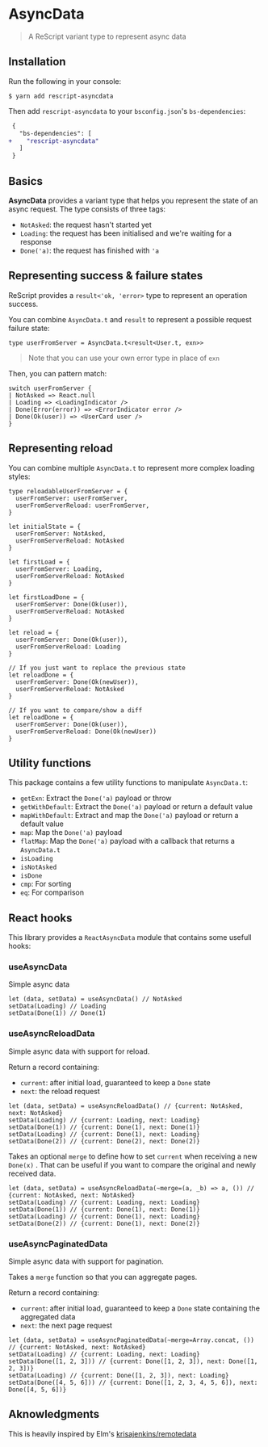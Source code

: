 # AsyncData

> A ReScript variant type to represent async data

## Installation

Run the following in your console:

```console
$ yarn add rescript-asyncdata
```

Then add `rescript-asyncdata` to your `bsconfig.json`'s `bs-dependencies`:

```diff
 {
   "bs-dependencies": [
+    "rescript-asyncdata"
   ]
 }
```

## Basics

**AsyncData** provides a variant type that helps you represent the state of an async request. The type consists of three tags:

- `NotAsked`: the request hasn't started yet
- `Loading`: the request has been initialised and we're waiting for a response
- `Done('a)`: the request has finished with `'a`

## Representing success & failure states

ReScript provides a `result<'ok, 'error>` type to represent an operation success.

You can combine `AsyncData.t` and `result` to represent a possible request failure state:

```reason
type userFromServer = AsyncData.t<result<User.t, exn>>
```

> Note that you can use your own error type in place of `exn`

Then, you can pattern match:

```reason
switch userFromServer {
| NotAsked => React.null
| Loading => <LoadingIndicator />
| Done(Error(error)) => <ErrorIndicator error />
| Done(Ok(user)) => <UserCard user />
}
```

## Representing reload

You can combine multiple `AsyncData.t` to represent more complex loading styles:

```reason
type reloadableUserFromServer = {
  userFromServer: userFromServer,
  userFromServerReload: userFromServer,
}

let initialState = {
  userFromServer: NotAsked,
  userFromServerReload: NotAsked
}

let firstLoad = {
  userFromServer: Loading,
  userFromServerReload: NotAsked
}

let firstLoadDone = {
  userFromServer: Done(Ok(user)),
  userFromServerReload: NotAsked
}

let reload = {
  userFromServer: Done(Ok(user)),
  userFromServerReload: Loading
}

// If you just want to replace the previous state
let reloadDone = {
  userFromServer: Done(Ok(newUser)),
  userFromServerReload: NotAsked
}

// If you want to compare/show a diff
let reloadDone = {
  userFromServer: Done(Ok(user)),
  userFromServerReload: Done(Ok(newUser))
}
```

## Utility functions

This package contains a few utility functions to manipulate `AsyncData.t`:

- `getExn`: Extract the `Done('a)` payload or throw
- `getWithDefault`: Extract the `Done('a)` payload or return a default value
- `mapWithDefault`: Extract and map the `Done('a)` payload or return a default value
- `map`: Map the `Done('a)` payload
- `flatMap`: Map the `Done('a)` payload with a callback that returns a `AsyncData.t`
- `isLoading`
- `isNotAsked`
- `isDone`
- `cmp`: For sorting
- `eq`: For comparison

## React hooks

This library provides a `ReactAsyncData` module that contains some usefull hooks:

### useAsyncData

Simple async data

```reason
let (data, setData) = useAsyncData() // NotAsked
setData(Loading) // Loading
setData(Done(1)) // Done(1)
```

### useAsyncReloadData

Simple async data with support for reload.

Return a record containing:
- `current`: after initial load, guaranteed to keep a `Done` state
- `next`: the reload request

```reason
let (data, setData) = useAsyncReloadData() // {current: NotAsked, next: NotAsked}
setData(Loading) // {current: Loading, next: Loading}
setData(Done(1)) // {current: Done(1), next: Done(1)}
setData(Loading) // {current: Done(1), next: Loading}
setData(Done(2)) // {current: Done(2), next: Done(2)}
```

Takes an optional `merge` to define how to set `current` when receiving a new `Done(x)` .
That can be useful if you want to compare the original and newly received data.

```reason
let (data, setData) = useAsyncReloadData(~merge=(a, _b) => a, ()) // {current: NotAsked, next: NotAsked}
setData(Loading) // {current: Loading, next: Loading}
setData(Done(1)) // {current: Done(1), next: Done(1)}
setData(Loading) // {current: Done(1), next: Loading}
setData(Done(2)) // {current: Done(1), next: Done(2)}
```

### useAsyncPaginatedData

Simple async data with support for pagination.

Takes a `merge` function so that you can aggregate pages.

Return a record containing:
- `current`: after initial load, guaranteed to keep a `Done` state containing the aggregated data
- `next`: the next page request

```reason
let (data, setData) = useAsyncPaginatedData(~merge=Array.concat, ()) // {current: NotAsked, next: NotAsked}
setData(Loading) // {current: Loading, next: Loading}
setData(Done([1, 2, 3])) // {current: Done([1, 2, 3]), next: Done([1, 2, 3])}
setData(Loading) // {current: Done([1, 2, 3]), next: Loading}
setData(Done([4, 5, 6])) // {current: Done([1, 2, 3, 4, 5, 6]), next: Done([4, 5, 6])}
```

## Aknowledgments

This is heavily inspired by Elm's [krisajenkins/remotedata](https://github.com/krisajenkins/remotedata)
